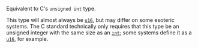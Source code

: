 Equivalent to C's `unsigned int` type.

This type will almost always be [`u16`], but may differ on some esoteric systems. The C standard technically only requires that this type be an unsigned integer with the same size as an [`int`]; some systems define it as a [`u16`], for example.

[`int`]: type.c_int.html
[`u32`]: ../../primitive.u32.html
[`u16`]: ../../primitive.u16.html
